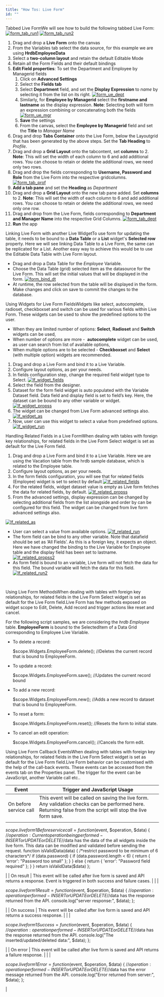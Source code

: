 ```yaml
---
title: "How Tos: Live Form"
id: ""
---
```


Tabbed Live FormWe will see how to build the following tabbed Live Form: [![form_tab_run1](/learn/assets/form_tab_run1-1024x640.png)](/learn/assets/form_tab_run1.png) [![form_tab_run2](/learn/assets/form_tab_run2-1024x640.png)](/learn/assets/form_tab_run2.png)

1. Drag and drop a **Live Form** onto the canvas
2. From the Variables tab select the data source, for this example we are using **HrdbEmployeeData**
3. Select a **two-column layout** and retain the default Editable Mode
4. Retain all the Form Fields and their default bindings
5. **Edit Field properties**: To set the Department and Employee by Managerid fields
    1. Click on **Advanced Settings**
    2. Select the **Fields tab**
    3. Select **Department** field, and set the **Display Expression** to _name_ by selecting it from the list on its right. [![form_ue_dept](/learn/assets/form_ue_dept.png)](/learn/assets/form_ue_dept.png)
    4. Similarly, for **Employee by Managerid** select the **firstname and lastname** as the display expression. **Note**: Selecting both will form an expression combining or concatenating both the fields [![form_ue_mgr](/learn/assets/form_ue_mgr.png)](/learn/assets/form_ue_mgr.png)
    5. **Save** the settings
    6. From the canvas, select the **Employee by Managerid** field and set the **Title** to _Manager Name_
6. Drag and drop **Tabs Container** onto the Live Form, below the Layoutgrid that has been generated by the above steps. Set the **Tab Heading** to _Profile_.
7. Drag and drop a **Grid Layout** onto the tabcontent, set **columns** to 2. **Note**: This will set the width of each column to 6 and add additional rows. You can choose to retain or delete the additional rows, we need only two rows.
8. Drag and drop the fields corresponding to **Username, Password and Role** from the Live Form into the respective gridcolumns. [![form_tab_prof](/learn/assets/form_tab_prof-1024x640.png)](/learn/assets/form_tab_prof.png)
9. **Add a tab pane** and set the **Heading** as _Department_
10. Drag and drop a **Grid Layout** onto the new tab pane added. Set **columns** to 2. **Note**: This will set the width of each column to 6 and add additional rows. You can choose to retain or delete the additional rows, we need only one row.
11. Drag and drop from the Live Form, fields corresponding to **Department and Manager Name** into the respective Grid Columns. [![form_tab_dept](/learn/assets/form_tab_dept-1024x640.png)](/learn/assets/form_tab_dept.png)
12. **Run** the app

Linking Live Form with another Live WidgetTo use form for updating the table, it needs to be bound to a **Data Table** or a **List** widget's **Selected row** property. Here we will see linking Data Table to a Live Form, the same can be replicated for a List. Another easy way to achieve this would be to use the Editable Data Table with Live Form layout.

- Drag and drop a Data Table for the _Employee_ Variable.
- Choose the Data Table (grid) selected item as the datasource for the Live Form. This will set the initial values that will be displayed in the form. [![form_bind_dt](/learn/assets/form_bind_dt.png)](/learn/assets/form_bind_dt.png)
- At runtime, the row selected from the table will be displayed in the form. Make changes and click on save to commit the changes to the database.

Using Widgets for Live Form FieldsWidgets like select, autocomplete, radioset, checkboxset and switch can be used for various fields within Live Form. These widgets can be used to show the predefined options to the user.

- When they are limited number of options: **Select**, **Radioset** and **Switch** widgets can be used,
- When number of options are more -  **autocomplete** widget can be used, as user can search from list of available options,
- When multiple options are to be selected - **Checkboxset** and **Select** (with multiple option) widgets are recommended.

1. Drag and drop a Live Form and bind it to a Live Variable.
2. Configure layout options, as per your needs.
3. In fields configuration step, change the required field widget type to Select. [![lf_widget_fields](/learn/assets/lf_widget_fields.png)](/learn/assets/lf_widget_fields.png)
4. Select the field from the designer.
5. Dataset for the form field widget is auto populated with the Variable Dataset field. Data field and display field is set to field’s key. Here, the dataset can be bound to any other variable or widget. [![lf_widget_propss](/learn/assets/lf_widget_propss.png)](/learn/assets/lf_widget_propss.png)
6. The widget can be changed from Live Form advanced settings also. [![lf_widget_as](/learn/assets/lf_widget_AS.png)](/learn/assets/lf_widget_AS.png)
7. Now, user can use this widget to select a value from predefined options. [![lf_widget_run](/learn/assets/lf_widget_run.png)](/learn/assets/lf_widget_run.png)

Handling Related Fields in a Live FormWhen dealing with tables with foreign key relationships, for related fields in the Live Form Select widget is set as default for the Live Form field.

1. Drag and drop a Live Form and bind it to a Live Variable. Here we are using the Vacation table from the hrdb sample database, which is related to the Employee table.
2. Configure layout options, as per your needs.
3. In the form fields configuration, you will see that for related fields (Employee) widget is set to select by default [![lf_related_fields](/learn/assets/lf_related_fields.png)](/learn/assets/lf_related_fields.png)
4. For the related fields, widget dataset value is empty as Live form fetches the data for related fields, by default. [![lf_related_propss](/learn/assets/lf_related_propss.png)](/learn/assets/lf_related_propss.png)
5. From the advanced settings, display expression can be changed by selecting additional fields from the list alongside and order by can be configured for this field. The widget can be changed from live form advanced settings also.

[![lf_related_as](/learn/assets/lf_related_AS.png)](/learn/assets/lf_related_AS.png)

- User can select a value from available options. [![lf_related_run](/learn/assets/lf_related_run.png)](/learn/assets/lf_related_run.png)
- The form field can be bind to any other variable. Note that datafield should be set as ‘All Fields’. As this is a foreign key, it expects an object. Here we have changed the binding to the Live Variable for Employee table and the display field has been set to lastname. [![lf_related_propss2](/learn/assets/lf_related_propss2.png)](/learn/assets/lf_related_propss2.png)
- As form field is bound to an variable, Live form will not fetch the data for this field. The bound variable will fetch the data for this field. [![lf_related_run2](/learn/assets/lf_related_run2.png)](/learn/assets/lf_related_run2.png)

 

Using Live Form MethodsWhen dealing with tables with foreign key relationships, for related fields in the Live Form Select widget is set as default for the Live Form field.Live Form has few methods exposed on widget scope to Edit, Delete, Add record and trigger actions like reset and cancel.

For the following script samples, we are considering the _hrdb_ _Employee_ table. **EmployeeForm** is bound to the SelectedItem of a Data Grid corresponding to Employee Live Variable.

- To delete a record:
    
    $scope.Widgets.EmployeeForm.delete(); //Deletes the current record that is bound to EmployeeForm.
    
- To update a record:
    
    $scope.Widgets.EmployeeForm.save(); //Updates the current record bound
    
- To add a new record:
    
    $scope.Widgets.EmployeeForm.new(); //Adds a new record to dataset that is bound to EmployeeForm.
    
- To reset a form:
    
    $scope.Widgets.EmployeeForm.reset(); //Resets the form to initial state.
    
- To cancel an edit operation:
    
    $scope.Widgets.EmployeeForm.cancel(); //Cancels the form edit.
    

Using Live Form Callback EventsWhen dealing with tables with foreign key relationships, for related fields in the Live Form Select widget is set as default for the Live Form field.Live Form behavior can be customised with the help of the call-back events. These events can be accessed from the events tab on the Properties panel. The trigger for the event can be JavaScript, another Variable call etc..

| Event | Trigger and JavaScript Usage |
| --- | --- |
| On before service call | This event will be called on saving the live form. Any validation checks can be performed here. Returning false from the script will stop the live form save. |
|  | 
$scope.liveform1Beforeservicecall = function($event, $operation, $data) {
//$operation: Current operation being performed - INSERT or UPDATE or DELETE
//$data has the data of the all widgets inside the live form. This data can be modified and validated before sending the request.
        function isValidData(data) {
            /\*restrict password to be minimum of 6 characters\*/
            if (data.password) {
                if (data.password.length < 6) {
                    return {
                        'error': "Password too small"
                    };
                }
            } else {
                return {
                    'error': "Password field required"
                };
            }
        }
        return isValidData($data)
};

 |
| On result | This event will be called after live form is saved and API returns a response. Event is triggered in both success and failure cases. |
|  | 

$scope.liveform1Result = function($event, $operation, $data) {
//$operation: operation  performed - INSERT or UPDATE or DELETE
//$data has the response returned from the API.
console.log("server response:", $data);
};

 |
| On success | This event will be called after live form is saved and API returns a success response. |
|  | 

$scope.liveform1Success = function($event, $operation, $data) {
//$operation: operation performed - INSERT or UPDATE or DELETE
//$data has the response returned from the API.
console.log("The inserted/updated/deleted data:", $data);
};

 |
| On error | This event will be called after live form is saved and API returns a failure response. |
|  | 

$scope.liveform1Error = function($event, $operation, $data) {
//$operation: operation performed - INSERT or UPDATE or DELETE
//$data has the error message returned from the API.
console.log("Error returned from server:", $data);
};

 |
